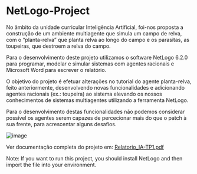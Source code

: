 # NetLogo-Project

No âmbito da unidade curricular Inteligência Artificial, foi-nos proposta a construção de um ambiente multiagente que simula um campo de relva, com o “planta-relva” que planta relva ao longo do campo e os parasitas, as toupeiras, que destroem a relva do campo. 

Para o desenvolvimento deste projeto utilizamos o software NetLogo 6.2.0 para programar, modelar e simular sistemas com agentes racionais e Microsoft Word para escrever o relatório.

O objetivo do projeto é efetuar alterações no tutorial do agente planta-relva, feito anteriormente, desenvolvendo novas funcionalidades e adicionando agentes racionais (ex.: toupeira) ao sistema elevando os nossos conhecimentos de sistemas multiagentes utilizando a ferramenta NetLogo.

Para o desenvolvimento destas funcionalidades não podemos considerar possível os agentes serem capazes de percecionar mais do que o patch à sua frente, para acrescentar alguns desafios.

![image](https://user-images.githubusercontent.com/61188857/202179661-ed716f8f-93f7-427b-921d-fc459a1b2449.png)

Ver documentação completa do projeto em:
[Relatorio_IA-TP1.pdf](https://github.com/Paulo-cpereira/NetLogo-Project/files/10021527/Relatorio_IA-TP1.pdf)

Note: If you want to run this project, you should install NetLogo and then import the file into your environment.
